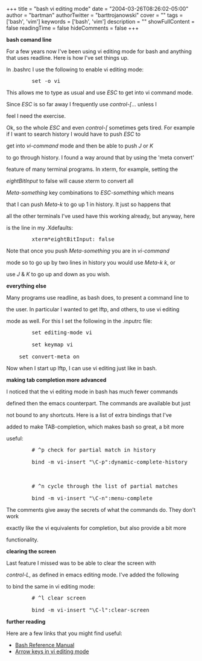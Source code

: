 +++
title = "bash vi editing mode"
date = "2004-03-26T08:26:02-05:00"
author = "bartman"
authorTwitter = "barttrojanowski"
cover = ""
tags = ['bash', 'vim']
keywords = ['bash', 'vim']
description = ""
showFullContent = false
readingTime = false
hideComments = false
+++

<b> bash comand line </b>

<p> For a few years now I've been using vi editing mode for bash and anything that uses readline.  Here is how I've set things up.

</p>



<p>In .bashrc I use the following to enable vi editing mode:

<pre>        set -o vi</pre>

This allows me to type as usual and use <i>ESC</i> to get into vi command mode.

Since <i>ESC</i> is so far away I frequently use <i>control-[</i>... unless I 

feel I need the exercise.

</p>



<p>Ok, so the whole <i>ESC</i> and even <i>control-[</i> sometimes gets tired.  For example if I want to search history I would have to push <i>ESC</i> to

get into <i>vi-command</i> mode and then be able to push <i>J</i> or <i>K</i>

to go through history.  I found a way around that by using the 'meta convert' 

feature of many terminal programs.  In xterm, for example, setting the 

<i>eightBitInput</i> to false will cause xterm to convert all 

<i>Meta-something</i> key combinations to <i>ESC-something</i> which means 

that I can push <i>Meta-k</i> to go up 1 in history.  It just so happens that 

all the other terminals I've used have this working already, but anyway, here 

is the line in my .Xdefaults:

<pre>        xterm*eightBitInput: false</pre>

Note that once you push <i>Meta-something</i> you are in <i>vi-command</i>

mode so to go up by two lines in history you would use <i>Meta-k k</i>, or

use <i>J</i> &amp; <i>K</i> to go up and down as you wish.

</p>



<b> everything else </b>

<p>Many programs use readline, as bash does, to present a command line to

the user.  In particular I wanted to get lftp, and others, to use vi editing 

mode as well.  For this I set the following in the .inputrc file:

<pre>        set editing-mode vi

        set keymap vi

	set convert-meta on</pre>

Now when I start up lftp, I can use vi editing just like in bash.

</p>



<b> making tab completion more advanced </b>

<p>I noticed that the vi editing mode in bash has much fewer commands 

defined then the emacs counterpart.  The commands are available but just 

not bound to any shortcuts.  Here is a list of extra bindings that I've

added to make TAB-completion, which makes bash so great, a bit more 

useful:

<pre>        # ^p check for partial match in history

        bind -m vi-insert "\C-p":dynamic-complete-history

        

        # ^n cycle through the list of partial matches

        bind -m vi-insert "\C-n":menu-complete</pre>

The comments give away the secrets of what the commands do.  They don't work

exactly like the vi equivalents for completion, but also provide a bit more

functionality.

</p>



<b> clearing the screen </b>

<p>Last feature I missed was to be able to clear the screen with 

<i>control-L</i>, as defined in emacs editing mode.  I've added the following

to bind the same in vi editing mode:

<pre>        # ^l clear screen

        bind -m vi-insert "\C-l":clear-screen</pre>

</p>



<b> further reading </b>

<p>Here are a few links that you might find useful:

<ul>

<li><a href=http://www.faqs.org/docs/bashman/bashref.html#SEC_Top>Bash Reference Manual</a>

<li><a href=http://www.lugod.org/mailinglists/archives/vox-tech/2003-06/msg00182.html>Arrow keys in vi editing mode</a>

</ul>

</p>

